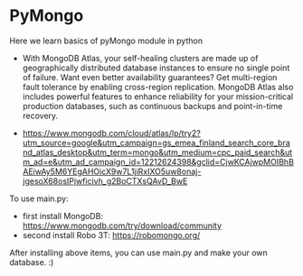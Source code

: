 # PyMongo
Here we learn basics of pyMongo module in python
* With MongoDB Atlas, your self-healing clusters are made up of geographically distributed database instances to ensure no single point of failure. Want even better availability guarantees? Get multi-region fault tolerance by enabling cross-region replication. MongoDB Atlas also includes powerful features to enhance reliability for your mission-critical production databases, such as continuous backups and point-in-time recovery.
- https://www.mongodb.com/cloud/atlas/lp/try2?utm_source=google&utm_campaign=gs_emea_finland_search_core_brand_atlas_desktop&utm_term=mongo&utm_medium=cpc_paid_search&utm_ad=e&utm_ad_campaign_id=12212624398&gclid=CjwKCAjwpMOIBhBAEiwAy5M6YEgAHOicX9w7L1jiRxIXO5uw8onaj-jgesoX68osIPjwficivh_g2BoCTXsQAvD_BwE

To use main.py:
- first install MongoDB: https://www.mongodb.com/try/download/community
- second install Robo 3T: https://robomongo.org/

After installing above items, you can use main.py and make your own database. :)
